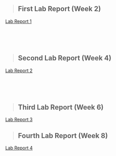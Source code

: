 
> ## **First Lab Report (Week 2)**

[Lab Report 1](lab-report-1-week-2.html)

<br/>
<br/>
<br/>

> ## **Second Lab Report (Week 4)**

[Lab Report 2](lab-report-2-week-4.html)


<br/>
<br/>
<br/>

> ## **Third Lab Report (Week 6)**

[Lab Report 3](lab-report-3-week-6.html)


> ## **Fourth Lab Report (Week 8)**

[Lab Report 4](lab-report-4-week-8.html)